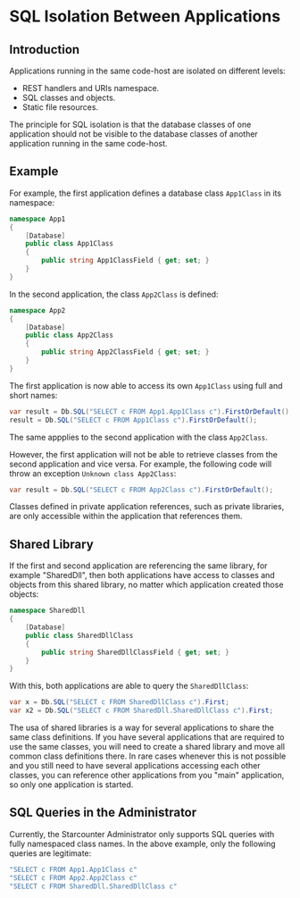 # SQL Isolation Between Applications

## Introduction

Applications running in the same code-host are isolated on different levels:

* REST handlers and URIs namespace.
* SQL classes and objects.
* Static file resources.

The principle for SQL isolation is that the database classes of one application should not be visible to the database classes of another application running in the same code-host.

## Example

For example, the first application defines a database class `App1Class` in its namespace:

```csharp
namespace App1
{
    [Database]
    public class App1Class
    {
        public string App1ClassField { get; set; }
    }
}
```

In the second application, the class `App2Class` is defined:

```csharp
namespace App2
{
    [Database]
    public class App2Class
    {
        public string App2ClassField { get; set; }
    }
}
```

The first application is now able to access its own `App1Class` using full and short names:

```csharp
var result = Db.SQL("SELECT c FROM App1.App1Class c").FirstOrDefault();
result = Db.SQL("SELECT c FROM App1Class c").FirstOrDefault();
```

The same appplies to the second application with the class `App2Class`.

However, the first application will not be able to retrieve classes from the second application and vice versa. For example, the following code will throw an exception `Unknown class App2Class`:

```csharp
var result = Db.SQL("SELECT c FROM App2Class c").FirstOrDefault();
```

Classes defined in private application references, such as private libraries, are only accessible within the application that references them.

## Shared Library

If the first and second application are referencing the same library, for example "SharedDll", then both applications have access to classes and objects from this shared library, no matter which application created those objects:

```csharp
namespace SharedDll
{
    [Database]
    public class SharedDllClass
    {
        public string SharedDllClassField { get; set; }
    }
}
```

With this, both applications are able to query the `SharedDllClass`:

```csharp
var x = Db.SQL("SELECT c FROM SharedDllClass c").First;
var x2 = Db.SQL("SELECT c FROM SharedDll.SharedDllClass c").First;
```

The usa of shared libraries is a way for several applications to share the same class definitions. If you have several applications that are required to use the same classes, you will need to create a shared library and move all common class definitions there. In rare cases whenever this is not possible and you still need to have several applications accessing each other classes, you can reference other applications from you "main" application, so only one application is started.

## SQL Queries in the Administrator

Currently, the Starcounter Administrator only supports SQL queries with fully namespaced class names. In the above example, only the following queries are legitimate:

```csharp
"SELECT c FROM App1.App1Class c"
"SELECT c FROM App2.App2Class c"
"SELECT c FROM SharedDll.SharedDllClass c"
```

